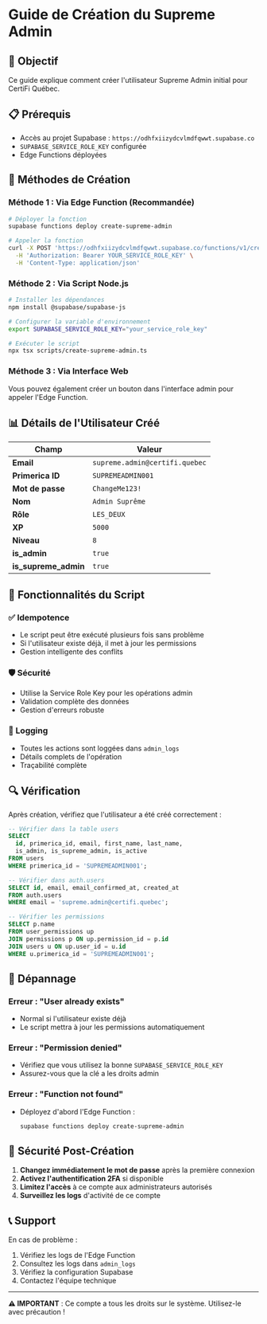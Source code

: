 # Guide de Création du Supreme Admin

## 🎯 Objectif

Ce guide explique comment créer l'utilisateur Supreme Admin initial pour CertiFi Québec.

## 📋 Prérequis

- Accès au projet Supabase : `https://odhfxiizydcvlmdfqwwt.supabase.co`
- `SUPABASE_SERVICE_ROLE_KEY` configurée
- Edge Functions déployées

## 🚀 Méthodes de Création

### Méthode 1 : Via Edge Function (Recommandée)

```bash
# Déployer la fonction
supabase functions deploy create-supreme-admin

# Appeler la fonction
curl -X POST 'https://odhfxiizydcvlmdfqwwt.supabase.co/functions/v1/create-supreme-admin' \
  -H 'Authorization: Bearer YOUR_SERVICE_ROLE_KEY' \
  -H 'Content-Type: application/json'
```

### Méthode 2 : Via Script Node.js

```bash
# Installer les dépendances
npm install @supabase/supabase-js

# Configurer la variable d'environnement
export SUPABASE_SERVICE_ROLE_KEY="your_service_role_key"

# Exécuter le script
npx tsx scripts/create-supreme-admin.ts
```

### Méthode 3 : Via Interface Web

Vous pouvez également créer un bouton dans l'interface admin pour appeler l'Edge Function.

## 📊 Détails de l'Utilisateur Créé

| Champ | Valeur |
|-------|--------|
| **Email** | `supreme.admin@certifi.quebec` |
| **Primerica ID** | `SUPREMEADMIN001` |
| **Mot de passe** | `ChangeMe123!` |
| **Nom** | `Admin Suprême` |
| **Rôle** | `LES_DEUX` |
| **XP** | `5000` |
| **Niveau** | `8` |
| **is_admin** | `true` |
| **is_supreme_admin** | `true` |

## 🔧 Fonctionnalités du Script

### ✅ Idempotence
- Le script peut être exécuté plusieurs fois sans problème
- Si l'utilisateur existe déjà, il met à jour les permissions
- Gestion intelligente des conflits

### 🛡️ Sécurité
- Utilise la Service Role Key pour les opérations admin
- Validation complète des données
- Gestion d'erreurs robuste

### 📝 Logging
- Toutes les actions sont loggées dans `admin_logs`
- Détails complets de l'opération
- Traçabilité complète

## 🔍 Vérification

Après création, vérifiez que l'utilisateur a été créé correctement :

```sql
-- Vérifier dans la table users
SELECT 
  id, primerica_id, email, first_name, last_name,
  is_admin, is_supreme_admin, is_active
FROM users 
WHERE primerica_id = 'SUPREMEADMIN001';

-- Vérifier dans auth.users
SELECT id, email, email_confirmed_at, created_at
FROM auth.users 
WHERE email = 'supreme.admin@certifi.quebec';

-- Vérifier les permissions
SELECT p.name 
FROM user_permissions up
JOIN permissions p ON up.permission_id = p.id
JOIN users u ON up.user_id = u.id
WHERE u.primerica_id = 'SUPREMEADMIN001';
```

## 🚨 Dépannage

### Erreur : "User already exists"
- Normal si l'utilisateur existe déjà
- Le script mettra à jour les permissions automatiquement

### Erreur : "Permission denied"
- Vérifiez que vous utilisez la bonne `SUPABASE_SERVICE_ROLE_KEY`
- Assurez-vous que la clé a les droits admin

### Erreur : "Function not found"
- Déployez d'abord l'Edge Function :
  ```bash
  supabase functions deploy create-supreme-admin
  ```

## 🔐 Sécurité Post-Création

1. **Changez immédiatement le mot de passe** après la première connexion
2. **Activez l'authentification 2FA** si disponible
3. **Limitez l'accès** à ce compte aux administrateurs autorisés
4. **Surveillez les logs** d'activité de ce compte

## 📞 Support

En cas de problème :
1. Vérifiez les logs de l'Edge Function
2. Consultez les logs dans `admin_logs`
3. Vérifiez la configuration Supabase
4. Contactez l'équipe technique

---

**⚠️ IMPORTANT** : Ce compte a tous les droits sur le système. Utilisez-le avec précaution !